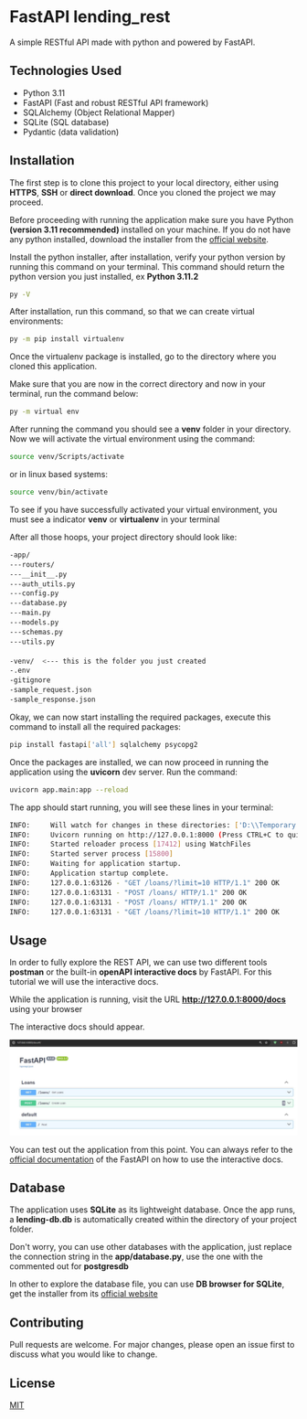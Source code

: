 # FastAPI lending_rest

A simple RESTful API made with python and powered by FastAPI. 

## Technologies Used
- Python 3.11
- FastAPI (Fast and robust RESTful API framework)
- SQLAlchemy (Object Relational Mapper)
- SQLite (SQL database)
- Pydantic (data validation)

## Installation
The first step is to clone this project to your local directory, either using **HTTPS**, **SSH** or **direct download**. Once you cloned the project we may proceed.
 
Before proceeding with running the application make sure you have Python **(version 3.11 recommended)** installed on your machine. If you do not have any python installed, download the installer from the [official website](https://www.python.org/downloads/).

Install the python installer, after installation, verify your python version by running this command on your terminal. This command should return the python version you just installed, ex **Python 3.11.2**

```bash
py -V
```

After installation, run this command, so that we can create virtual environments:

```bash
py -m pip install virtualenv
```

Once the virtualenv package is   installed, go to the directory where you cloned this application.

Make sure that you are now in the correct directory and now in your terminal, run the command below:
```bash
py -m virtual env
```
After running the command you should see a **venv** folder in your directory. Now we will activate the virtual environment using the command:
```bash
source venv/Scripts/activate
```
or in linux based systems:
```bash
source venv/bin/activate
```

To see if you have successfully activated your virtual environment, you must see a indicator **venv** or **virtualenv** in your terminal

After all those hoops, your project directory should look like:
```bash
-app/
---routers/
---__init__.py
---auth_utils.py
---config.py
---database.py
---main.py
---models.py
---schemas.py
---utils.py

-venv/  <--- this is the folder you just created
-.env
-gitignore
-sample_request.json
-sample_response.json
```

Okay, we can now start installing the required packages, execute this command to install all the required packages:
```bash
pip install fastapi['all'] sqlalchemy psycopg2
```

Once the packages are installed, we can now proceed in running the application using the **uvicorn** dev server. Run the command:
```bash
uvicorn app.main:app --reload
```
The app should start running, you will see these lines in your terminal:
```bash
INFO:     Will watch for changes in these directories: ['D:\\Temporary Files\\programming\\experiments\\lending_rest']
INFO:     Uvicorn running on http://127.0.0.1:8000 (Press CTRL+C to quit)
INFO:     Started reloader process [17412] using WatchFiles
INFO:     Started server process [15800]
INFO:     Waiting for application startup.
INFO:     Application startup complete.
INFO:     127.0.0.1:63126 - "GET /loans/?limit=10 HTTP/1.1" 200 OK
INFO:     127.0.0.1:63131 - "POST /loans/ HTTP/1.1" 200 OK
INFO:     127.0.0.1:63131 - "POST /loans/ HTTP/1.1" 200 OK
INFO:     127.0.0.1:63131 - "GET /loans/?limit=10 HTTP/1.1" 200 OK
```

## Usage
In order to fully explore the REST API, we can use two different tools **postman** or the built-in **openAPI interactive docs** by FastAPI. For this tutorial we will use the interactive docs.

While the application is running, visit the URL **http://127.0.0.1:8000/docs** using your browser

The interactive docs should appear.

![image banner](https://github.com/miker-bice/lending_rest/blob/master/fastapi-docs.jpg?raw=true)

You can test out the application from this point. You can always refer to the [official documentation](https://fastapi.tiangolo.com/tutorial/first-steps/) of the FastAPI on how to use the interactive docs.

## Database
The application uses **SQLite** as its lightweight database. Once the app runs, a **lending-db.db** is automatically created within the directory of your project folder.

Don't worry, you can use other databases with the application, just replace the connection string in the **app/database.py**, use the one with the commented out for **postgresdb**

In other to explore the database file, you can use **DB browser for SQLite**, get the installer from its [official website](https://sqlitebrowser.org/dl/) 



## Contributing

Pull requests are welcome. For major changes, please open an issue first
to discuss what you would like to change.

## License

[MIT](https://choosealicense.com/licenses/mit/)
